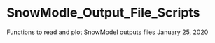 # SnowModle_Output_File_Scripts
Functions to read and plot SnowModel outputs files
January 25, 2020
